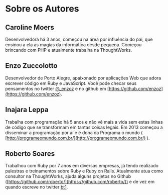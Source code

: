 # Sobre os Autores

## Caroline Moers

Desenvolvedora há 3 anos, começou na área por influência do pai, que ensinou a
ela as magias da  informática desde pequena. Começou brincando com PHP e
atualmente trabalha na ThoughtWorks.

## Enzo Zuccolotto

Desenvolvedor de Porto Alegre, apaixonado por aplicações Web que adora escrever
código em Ruby e JavaScript. Você pode checar seus pensamentos no twitter
[@_enzoz](http://twitter.com/_enzoz) e no github em
[https://github.com/enzoz](https://github.com/enzoz).

## Inajara Leppa

Trabalha com programação há 5 anos e não vê mais a vida sem estas linhas de
código que se transformam em tantas coisas legais. Em 2013 começou a disseminar
a programação por aí e é dona da Programa o mundo (
[http://programeomundo.com.br/](http://programeomundo.com.br/)
).

## Roberto Soares

Trabalhou com Ruby por 7 anos em diversas empresas, já tendo realizado palestras
e treinamentos sobre Ruby e Ruby on Rails. Atualmente atua como consultor na
ThoughtWorks, ajuda alguns projetos no Github
([https://github.com/roberto/](https://github.com/roberto/)) e de vez em quando
escreve no twitter [bt1](https://twitter.com/bt1/).
